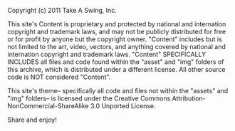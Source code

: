 Copyright (c) 2011 Take A Swing, Inc.

This site's Content is proprietary and protected by national and
internation copyright and trademark laws, and may not be publicly
distributed for free or for profit by anyone but the copyright
owner. "Content" includes but is not limited to the art, video, vectors,
and anything covered by national and internation
copyright and trademark laws. "Content" SPECIFICALLY INCLUDES all
files and code found within the "asset" and "img" folders of this archive,
which is distributed under a different license. All other source code
is NOT considered "Content".

This site's theme– specifically all code and files not within the "assets"
and "img" folders– is licensed under the 
Creative Commons Attribution-NonCommercial-ShareAlike 3.0 Unported License.

Share and enjoy!